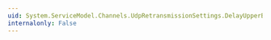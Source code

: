 ```yaml
---
uid: System.ServiceModel.Channels.UdpRetransmissionSettings.DelayUpperBound
internalonly: False
---
```

